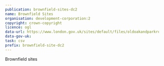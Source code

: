```yaml
---
publication: brownfield-sites-dc2
name: Brownfield Sites
organisation: development-corporation:2
copyright: crown-copyright
licence: ogl
data-url: https://www.london.gov.uk/sites/default/files/oldoakandparkroyaldevelopmentcorporation_brownfieldregister_2017-12-31_rev1.csv
data-gov-uk: 
task: csv
prefix: brownfield-site-dc2
---
```


Brownfield sites

